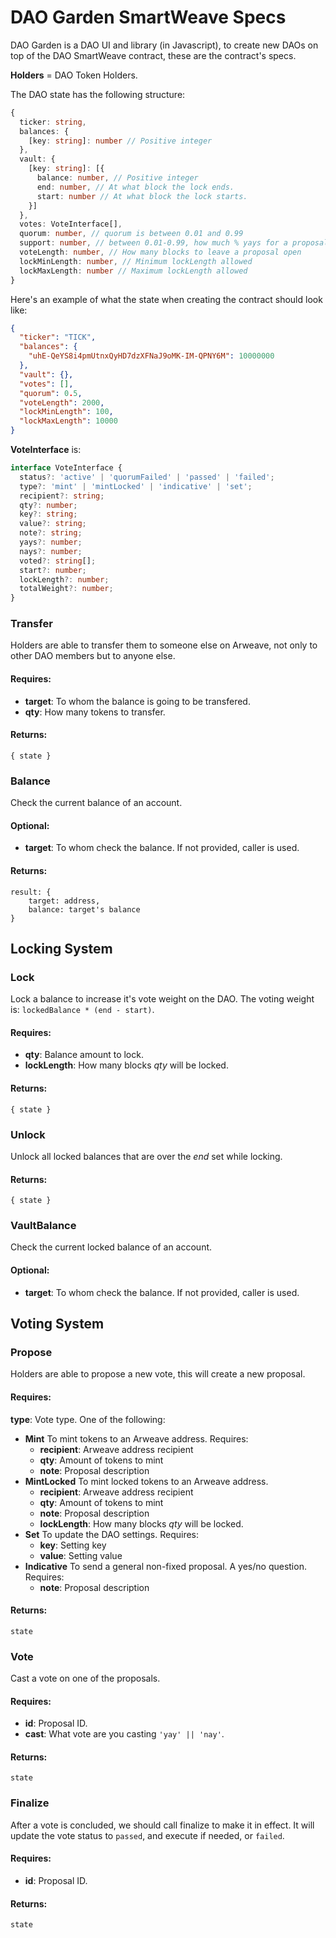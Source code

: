 # DAO Garden SmartWeave Specs

DAO Garden is a DAO UI and library (in Javascript), to create new DAOs on top of the DAO SmartWeave contract, these are the contract's specs.

**Holders** = DAO Token Holders.

The DAO state has the following structure:
```typescript
{
  ticker: string,
  balances: {
    [key: string]: number // Positive integer
  },
  vault: {
    [key: string]: [{
      balance: number, // Positive integer
      end: number, // At what block the lock ends.
      start: number // At what block the lock starts.
    }]
  },
  votes: VoteInterface[], 
  quorum: number, // quorum is between 0.01 and 0.99
  support: number, // between 0.01-0.99, how much % yays for a proposal to be approved
  voteLength: number, // How many blocks to leave a proposal open
  lockMinLength: number, // Minimum lockLength allowed
  lockMaxLength: number // Maximum lockLength allowed
}
```

Here's an example of what the state when creating the contract should look like:
```json
{
  "ticker": "TICK",
  "balances": {
    "uhE-QeYS8i4pmUtnxQyHD7dzXFNaJ9oMK-IM-QPNY6M": 10000000
  },
  "vault": {},
  "votes": [],
  "quorum": 0.5,
  "voteLength": 2000,
  "lockMinLength": 100,
  "lockMaxLength": 10000
}
```

**VoteInterface** is:
```typescript
interface VoteInterface {
  status?: 'active' | 'quorumFailed' | 'passed' | 'failed';
  type?: 'mint' | 'mintLocked' | 'indicative' | 'set';
  recipient?: string;
  qty?: number;
  key?: string;
  value?: string;
  note?: string;
  yays?: number;
  nays?: number;
  voted?: string[];
  start?: number;
  lockLength?: number;
  totalWeight?: number;
}
```

### Transfer
Holders are able to transfer them to someone else on Arweave, not only to other DAO members but to anyone else.
#### Requires: 
- **target**: To whom the balance is going to be transfered.
- **qty**: How many tokens to transfer.

#### Returns:
`{ state }`

### Balance
Check the current balance of an account.

#### Optional:
- **target**: To whom check the balance. If not provided, caller is used.

#### Returns:
```jsonld
result: {
    target: address,
    balance: target's balance
}
```

## Locking System

### Lock
Lock a balance to increase it's vote weight on the DAO. The voting weight is: `lockedBalance * (end - start)`.

#### Requires:
- **qty**: Balance amount to lock.
- **lockLength**: How many blocks *qty* will be locked.

#### Returns:
`{ state }`

### Unlock
Unlock all locked balances that are over the *end* set while locking.

#### Returns:
`{ state }`

### VaultBalance
Check the current locked balance of an account.

#### Optional:
- **target**: To whom check the balance. If not provided, caller is used.

## Voting System

### Propose
Holders are able to propose a new vote, this will create a new proposal.

#### Requires:
**type**: Vote type. One of the following:

- **Mint**
  To mint tokens to an Arweave address.
  Requires:
  - **recipient**: Arweave address recipient
  - **qty**: Amount of tokens to mint
  - **note**: Proposal description
- **MintLocked**
  To mint locked tokens to an Arweave address.
  - **recipient**: Arweave address recipient
  - **qty**: Amount of tokens to mint
  - **note**: Proposal description
  - **lockLength**: How many blocks *qty* will be locked.
- **Set**
  To update the DAO settings.
  Requires:
  - **key**: Setting key
  - **value**: Setting value
- **Indicative**
  To send a general non-fixed proposal. A yes/no question.
  Requires:
  - **note**: Proposal description

#### Returns:
`state`

### Vote
Cast a vote on one of the proposals.

#### Requires:
- **id**: Proposal ID.
- **cast**: What vote are you casting `'yay' || 'nay'`.

#### Returns:
`state`

### Finalize
After a vote is concluded, we should call finalize to make it in effect. It will update the vote status to `passed`, and execute if needed, or `failed`.

#### Requires:
- **id**: Proposal ID.

#### Returns:
`state`
